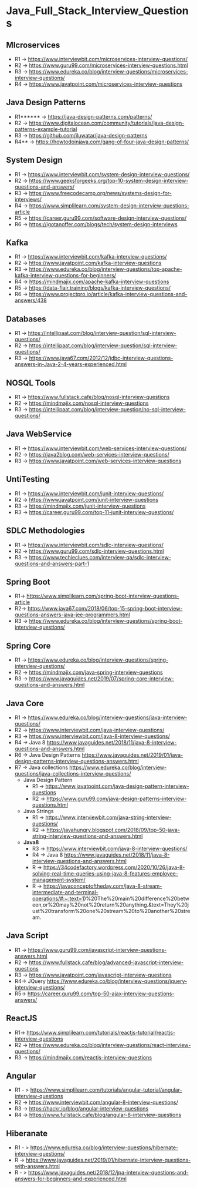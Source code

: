 # Java_Full_Stack_Interview_Questions




## MIcroservices

* R1 -> https://www.interviewbit.com/microservices-interview-questions/
* R2 -> https://www.guru99.com/microservices-interview-questions.html
* R3 -> https://www.edureka.co/blog/interview-questions/microservices-interview-questions/
* R4 -> https://www.javatpoint.com/microservices-interview-questions

## Java Design Patterns

* R1****** -> https://java-design-patterns.com/patterns/  
* R2 -> https://www.digitalocean.com/community/tutorials/java-design-patterns-example-tutorial
* R3 -> https://github.com/iluwatar/java-design-patterns
* R4** -> https://howtodoinjava.com/gang-of-four-java-design-patterns/

## System Design

* R1 -> https://www.interviewbit.com/system-design-interview-questions/
* R2 -> https://www.geeksforgeeks.org/top-10-system-design-interview-questions-and-answers/
* R3 -> https://www.freecodecamp.org/news/systems-design-for-interviews/
* R4 -> https://www.simplilearn.com/system-design-interview-questions-article
* R5 -> https://career.guru99.com/software-design-interview-questions/
* R6 -> https://igotanoffer.com/blogs/tech/system-design-interviews


## Kafka

* R1 -> https://www.interviewbit.com/kafka-interview-questions/
* R2 -> https://www.javatpoint.com/kafka-interview-questions
* R3 -> https://www.edureka.co/blog/interview-questions/top-apache-kafka-interview-questions-for-beginners/
* R4 -> https://mindmajix.com/apache-kafka-interview-questions
* R5 -> https://data-flair.training/blogs/kafka-interview-questions/
* R6 -> https://www.projectpro.io/article/kafka-interview-questions-and-answers/438

## Databases
* R1 -> https://intellipaat.com/blog/interview-question/sql-interview-questions/
* R2 -> https://intellipaat.com/blog/interview-question/sql-interview-questions/
* R3 -> https://www.java67.com/2012/12/jdbc-interview-questions-answers-in-Java-2-4-years-experienced.html

## NOSQL Tools

* R1 -> https://www.fullstack.cafe/blog/nosql-interview-questions
* R2 -> https://mindmajix.com/nosql-interview-questions
* R3 -> https://intellipaat.com/blog/interview-question/no-sql-interview-questions/

## Java WebService 
* R1 -> https://www.interviewbit.com/web-services-interview-questions/
* R2 -> https://java2blog.com/web-services-interview-questions/
* R3 -> https://www.javatpoint.com/web-services-interview-questions

## UntiTesting 

* R1 -> https://www.interviewbit.com/junit-interview-questions/
* R2 -> https://www.javatpoint.com/junit-interview-questions
* R3 -> https://mindmajix.com/junit-interview-questions
* R3 -> https://career.guru99.com/top-11-junit-interview-questions/

## SDLC Methodologies 
* R1 -> https://www.interviewbit.com/sdlc-interview-questions/
* R2 -> https://www.guru99.com/sdlc-interview-questions.html
* R3 -> https://www.techieclues.com/interview-qa/sdlc-interview-questions-and-answers-part-1

## Spring Boot

* R1-> https://www.simplilearn.com/spring-boot-interview-questions-article
* R2-> https://www.java67.com/2018/06/top-15-spring-boot-interview-questions-answers-java-jee-programmers.html
* R3 -> https://www.edureka.co/blog/interview-questions/spring-boot-interview-questions/

## Spring Core

* R1 -> https://www.edureka.co/blog/interview-questions/spring-interview-questions/
* R2 -> https://mindmajix.com/java-spring-interview-questions
* R3 -> https://www.javaguides.net/2019/07/spring-core-interview-questions-and-answers.html

## Java Core

* R1 -> https://www.edureka.co/blog/interview-questions/java-interview-questions/
* R2 -> https://www.interviewbit.com/java-interview-questions/
* R3 -> https://www.interviewbit.com/java-8-interview-questions/
* R4 -> Java 8 https://www.javaguides.net/2018/11/java-8-interview-questions-and-answers.html
* R6 -> Java Design Patterns https://www.javaguides.net/2019/01/java-design-patterns-interview-questions-answers.html
* R7 -> Java collections https://www.edureka.co/blog/interview-questions/java-collections-interview-questions/
   * Java Design Pattern
       * R1 -> https://www.javatpoint.com/java-design-pattern-interview-questions
       * R2 -> https://www.guru99.com/java-design-patterns-interview-questions.html
    * Java Strings
      * R1 -> https://www.interviewbit.com/java-string-interview-questions/
      * R2 -> https://javahungry.blogspot.com/2018/09/top-50-java-string-interview-questions-and-answers.html
  * **Java8**  
      *  R3 -> https://www.interviewbit.com/java-8-interview-questions/
      *  R4 -> Java 8 https://www.javaguides.net/2018/11/java-8-interview-questions-and-answers.html
      *  R -> https://34codefactory.wordpress.com/2020/10/26/java-8-solving-real-time-queries-using-java-8-features-employee-management-system/
      *  R -> https://javaconceptoftheday.com/java-8-stream-intermediate-and-terminal-operations/#:~:text=1)%20The%20main%20difference%20between,or%20may%20not%20return%20anything.&text=They%20just%20transform%20one%20stream%20to%20another%20stream.
      
      
      
      
## Java Script
* R1 -> https://www.guru99.com/javascript-interview-questions-answers.html
* R2 -> https://www.fullstack.cafe/blog/advanced-javascript-interview-questions
* R3 -> https://www.javatpoint.com/javascript-interview-questions
* R4-> JQuery https://www.edureka.co/blog/interview-questions/jquery-interview-questions/
* R5-> https://career.guru99.com/top-50-ajax-interview-questions-answers/

## ReactJS
* R1-> https://www.simplilearn.com/tutorials/reactjs-tutorial/reactjs-interview-questions
* R2 -> https://www.edureka.co/blog/interview-questions/react-interview-questions/
* R3 -> https://mindmajix.com/reactjs-interview-questions

## Angular 
* R1 - > https://www.simplilearn.com/tutorials/angular-tutorial/angular-interview-questions
* R2 -> https://www.interviewbit.com/angular-8-interview-questions/
* R3 -> https://hackr.io/blog/angular-interview-questions
* R4 -> https://www.fullstack.cafe/blog/angular-8-interview-questions

## Hiberanate
* R1 - > https://www.edureka.co/blog/interview-questions/hibernate-interview-questions/
* R -> https://www.javaguides.net/2019/01/hibernate-interview-questions-with-answers.html
* R - > https://www.javaguides.net/2018/12/jpa-interview-questions-and-answers-for-beginners-and-experienced.html






